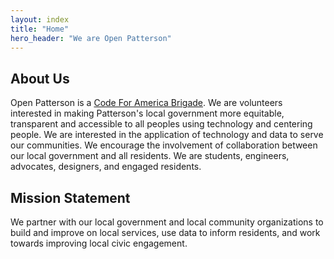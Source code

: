 ```yaml
---
layout: index
title: "Home"
hero_header: "We are Open Patterson"
---
```


  <!-- About Section -->
  <section id="about">
    <div class="container flex flex-col items-center mx-auto px-50 mt-10 space-y-0 md:space-y-0">
      <div class="flex flex-col mb-32 space-y-12">
        <h1 class="max-w-md text-4xl font-bold mx-auto text-center md:text-5xl">
          About Us
        </h1>
        <p class="text-left md:text-left">
          Open Patterson is a
          <a class="text-blue-400 underline" href="https://brigade.codeforamerica.org/" target="_blank">Code For America
            Brigade</a>. We are volunteers interested in making Patterson's local
          government more equitable, transparent and accessible to all peoples
          using technology and centering people. We are interested in the
          application of technology and data to serve our communities. We
          encourage the involvement of collaboration between our local
          government and all residents. We are students, engineers, advocates,
          designers, and engaged residents.
        </p>
      </div>
    </div>
  </section>
  <!-- Mission Statement Section -->
  <section id="about">
    <div class="container flex flex-col items-center mx-auto px-50 mt-10 space-y-0 md:space-y-0">
      <div class="flex flex-col mb-32 space-y-12">
        <h1 class="max-w-md text-4xl font-bold mx-auto text-center md:text-5xl">
          Mission Statement
        </h1>
        <p class="text-left md:text-left">
          We partner with our local government and local community
          organizations to build and improve on local services, use data to
          inform residents, and work towards improving local civic engagement.
        </p>
      </div>
    </div>
  </section>
